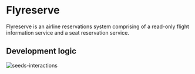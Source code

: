 # Flyreserve

Flyreserve is an airline reservations system comprising of a read-only flight information service and a seat reservation service.

## Development logic

![seeds-interactions](http://www.plantuml.com/plantuml/proxy?cache=no&src=https://raw.githubusercontent.com/uedwinc/flyreserve/main/seeds-interactions.puml)

